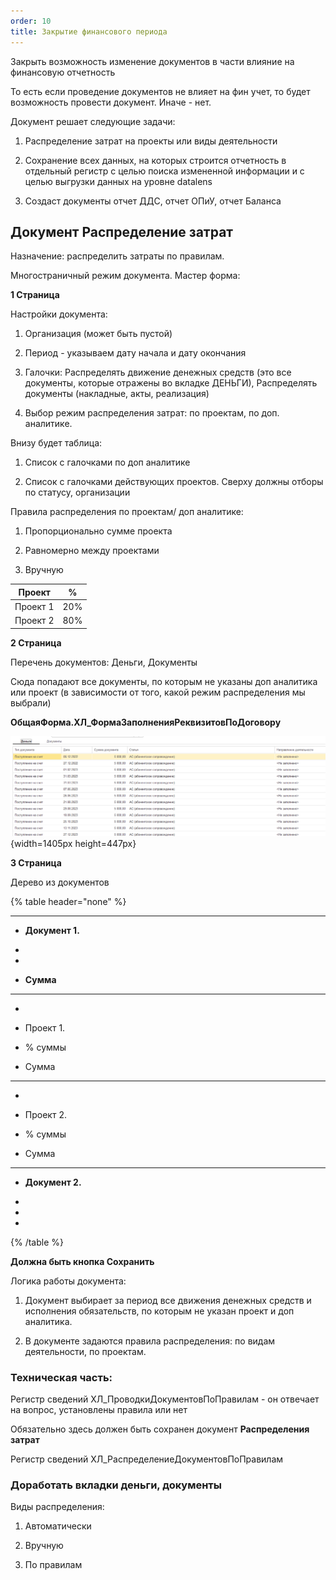 ```yaml
---
order: 10
title: Закрытие финансового периода
---
```


Закрыть возможность изменение документов в части влияние на финансовую отчетность

То есть если проведение документов не влияет на фин учет, то будет возможность провести документ. Иначе - нет.

Документ решает следующие задачи:

1. Распределение затрат на проекты или виды деятельности

2. Сохранение всех данных, на которых строится отчетность в отдельный регистр с целью поиска измененной информации и с целью выгрузки данных на уровне datalens

3. Создаст документы отчет ДДС, отчет ОПиУ, отчет Баланса



## Документ Распределение затрат

Назначение: распределить затраты по правилам.

Многостраничный режим документа. Мастер форма:



**1 Страница**

Настройки документа:

1. Организация (может быть пустой)

2. Период - указываем дату начала и дату окончания

3. Галочки: Распределять движение денежных средств (это все документы, которые отражены во вкладке ДЕНЬГИ), Распределять документы (накладные, акты, реализация)

4. Выбор режим распределения затрат: по проектам, по доп. аналитике.



Внизу будет таблица:

1. Список с галочками по доп аналитике

2. Список с галочками действующих проектов. Сверху должны отборы по статусу, организации

Правила распределения по проектам/ доп аналитике:

1. Пропорционально сумме проекта

2. Равномерно между проектами

3. Вручную

| Проект   | %   |
|----------|-----|
| Проект 1 | 20% |
| Проект 2 | 80% |

**2 Страница**

Перечень документов: Деньги, Документы

Сюда попадают все документы, по которым не указаны доп аналитика или проект (в зависимости от того, какой режим распределения мы выбрали)

**ОбщаяФорма.ХЛ\_ФормаЗаполненияРеквизитовПоДоговору**

![](./zakrytie-mesyaca-2.png){width=1405px height=447px}

**3 Страница**

Дерево из документов



{% table header="none" %}

---

*  **Документ 1.**

*  

*  

*  **Сумма**

---

*  

*  Проект 1.

*  % суммы

*  Сумма

---

*  

*  Проект 2.

*  % суммы

*  Сумма

---

*  **Документ 2.**

*  

*  

*  

{% /table %}

**Должна быть кнопка Сохранить**



Логика работы документа:

1. Документ выбирает за период все движения денежных средств и исполнения обязательств, по которым не указан проект и доп аналитика.

2. В документе задаются правила распределения: по видам деятельности, по проектам.



### Техническая часть:

Регистр сведений ХЛ\_ПроводкиДокументовПоПравилам - он отвечает на вопрос, установлены правила или нет

Обязательно здесь должен быть сохранен документ **Распределения затрат**

Регистр сведений ХЛ\_РаспределениеДокументовПоПравилам



### Доработать вкладки деньги, документы

Виды распределения:

1. Автоматически

2. Вручную

3. По правилам